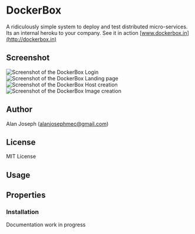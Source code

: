 # DockerBox
A ridiculously simple system to deploy and test distributed micro-services. Its an internal heroku to your company.
See it in action [www.dockerbox.in](http://dockerbox.in)
## Screenshot

![Screenshot of the DockerBox Login](https://raw.githubusercontent.com/dockerx/dockerbox/master/screenshots/login.png)
![Screenshot of the DockerBox Landing page](https://raw.githubusercontent.com/dockerx/dockerbox/master/screenshots/landing_page.png)
![Screenshot of the DockerBox Host creation](https://raw.githubusercontent.com/dockerx/dockerbox/master/screenshots/host_create.png)
![Screenshot of the DockerBox Image creation](https://raw.githubusercontent.com/dockerx/dockerbox/master/screenshots/image_create.png)

## Author
Alan Joseph (alanjosephmec@gmail.com)

## License
MIT License

## Usage
## Properties
### Installation
Documentation work in progress
